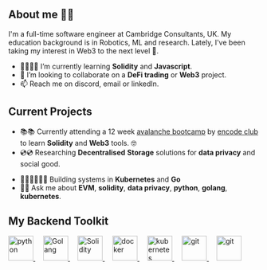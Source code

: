 ## About me 👨‍🚀
I'm a full-time software engineer at Cambridge Consultants, UK. My education background is in Robotics, ML and research. Lately, I've been taking my interest in Web3 to the next level 🚀.  

- 🌱👨🏻‍🎓 I’m currently learning **Solidity** and **Javascript**.
-  👋 I’m looking to collaborate on a **DeFi trading** or **Web3** project.
-  📫 Reach me on discord, email or linkedIn.
<!-- - 💸😭 Resisting the urge to do a PhD in AI or Robotics -->


## Current Projects
* 📚📚 Currently attending a 12 week [avalanche bootcamp](https://www.encode.club/avalanche-bootcamp) by [encode club](https://www.encode.club) to learn **Solidity** and **Web3** tools. 🤓
* 💿💿 Researching **Decentralised** **Storage** solutions for **data privacy** and social good. 
<!-- * 🤖🤖 Collaborating on research with the Oxford Robotics Institute  -->
* 👨🏻‍💻👨🏻‍💻 Building systems in **Kubernetes** and **Go**
* 💬💬 Ask me about **EVM**, **solidity**, **data privacy**, **python**, **golang**, **kubernetes**. 

## My Backend Toolkit
<!-- [![Go](https://github.com/martinloesethjensen/martinloesethjensen/raw/master/img/ethereum_logo.png)](https://golang.org/)
[![Solidity](https://github.com/martinloesethjensen/martinloesethjensen/raw/master/img/solidity_logo.png)](https://soliditylang.org/) -->

<a href="https://www.python.org"> 
  <img src="https://upload.wikimedia.org/wikipedia/commons/c/c3/Python-logo-notext.svg" alt="python" style="height:50px;"/>
</a>
&nbsp &nbsp
<a href="https://golang.org/"> 
  <img src="https://seeklogo.com/images/G/go-logo-046185B647-seeklogo.com.png" alt="Golang" style="height:50px;"/>
</a>
&nbsp &nbsp
<a href="https://soliditylang.org/"> 
  <img src="https://upload.wikimedia.org/wikipedia/commons/thumb/9/98/Solidity_logo.svg/1200px-Solidity_logo.svg.png" alt="Solidity" style="height:50px;"/>
</a>
&nbsp &nbsp
<a href="https://www.docker.com"> 
  <img src="https://www.docker.com/sites/default/files/d8/2019-07/Moby-logo.png" alt="docker" style="height:50px;"/>
</a>
&nbsp &nbsp
<a href="https://kubernetes.io"> 
  <img src="https://seeklogo.com/images/K/kubernetes-logo-3A67038EAB-seeklogo.com.png" alt="kubernetes" style="height:50px;"/>
</a>
&nbsp &nbsp
<a href="https://git-scm.com"> 
  <img src="https://git-scm.com/images/logos/downloads/Git-Icon-1788C.png" alt="git" style="height:50px;"/>
</a>
&nbsp &nbsp
<a href="https://pytorch.org"> 
  <img src="https://upload.wikimedia.org/wikipedia/commons/1/10/PyTorch_logo_icon.svg" alt="git" style="height:50px"/>
</a>

<!---
chrispduck/chrispduck is a ✨ special ✨ repository because its `README.md` (this file) appears on your GitHub profile.
You can click the Preview link to take a look at your changes.
--->
